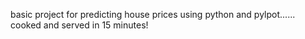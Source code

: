 basic project for predicting house prices using python and pylpot...... cooked and served in 15 minutes!
